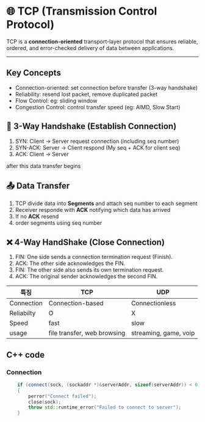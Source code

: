 # 🌐 TCP (Transmission Control Protocol)

TCP is a **connection-oriented** transport-layer protocol that ensures reliable, ordered, and error-checked delivery of data between applications.

---

## Key Concepts

* Connection-oriented: set connection before transfer (3-way handshake)
* Reliability: resend lost packet, remove duplicated packet
* Flow Control: eg: sliding window
* Congestion Control: control transfer speed (eg: AIMD, Slow Start)

## 🤝 3-Way Handshake (Establish Connection)

1. SYN: Client -> Server request connection (including seq number)
2. SYN-ACK: Server -> Client respond (My seq + ACK for client seq)
3. ACK: Client -> Server 

after this data transfer begins

## 📤 Data Transfer

1. TCP divide data into **Segments** and attach seq number to each segment
2. Receiver responde with **ACK** notifying which data has arrived
3. If no **ACK** resend
4. order segments using seq number

## ❌ 4-Way HandShake (Close Connection)

1. FIN: One side sends a connection termination request (Finish).
2. ACK: The other side acknowledges the FIN.
3. FIN: The other side also sends its own termination request.
4. ACK: The original sender acknowledges the second FIN.


| 특징    | TCP                     | UDP                 |
| ----- | ----------------------- | ------------------- |
| Connection | Connection-based | Connectionless |
| Reliabilty   | O                      | X             |
| Speed    | fast                  | slow                  |
| usage | file transfer, web browsing  | streaming, game, voip     |

## C++ code

### Connection
```cpp
    if (connect(sock, (sockaddr *)&serverAddr, sizeof(serverAddr)) < 0)
    {
        perror("Connect failed");
        close(sock);
        throw std::runtime_error("Failed to connect to server");
    }
```